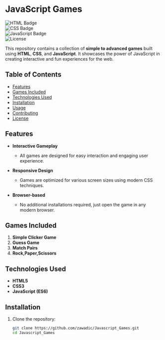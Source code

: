 # JavaScript Games  

![HTML Badge](https://img.shields.io/badge/html-5-orange)  
![CSS Badge](https://img.shields.io/badge/css-3-blue)  
![JavaScript Badge](https://img.shields.io/badge/javascript-es6-yellow)  
![License](https://img.shields.io/badge/license-MIT-green)  

This repository contains a collection of **simple to advanced games** built using **HTML**, **CSS**, and **JavaScript**. It showcases the power of JavaScript in creating interactive and fun experiences for the web.  

## Table of Contents  

- [Features](#features)  
- [Games Included](#games-included)  
- [Technologies Used](#technologies-used)  
- [Installation](#installation)  
- [Usage](#usage)  
- [Contributing](#contributing)  
- [License](#license)  

## Features  

- **Interactive Gameplay**  
  - All games are designed for easy interaction and engaging user experience.  

- **Responsive Design**  
  - Games are optimized for various screen sizes using modern CSS techniques.  

- **Browser-based**  
  - No additional installations required, just open the game in any modern browser.  

## Games Included  

1. **Simple Clicker Game**  
2. **Guess Game**  
3. **Match Pairs**    
4. **Rock,Paper,Scissors**
   
## Technologies Used  

- **HTML5**  
- **CSS3**  
- **JavaScript (ES6)**  

## Installation  

1. Clone the repository:  
   ```bash  
   git clone https://github.com/zawadic/Javascript_Games.git  
   cd Javascript_Games  
